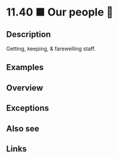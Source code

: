 # 11.40 ■ Our people 🦸

## Description

Getting, keeping, & farewelling staff.

## Examples

## Overview

## Exceptions

## Also see


## Links
